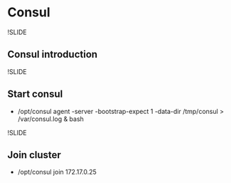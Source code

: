 # Consul

!SLIDE
## Consul introduction


!SLIDE
## Start consul

- /opt/consul agent -server -bootstrap-expect 1 -data-dir /tmp/consul > /var/consul.log & bash


!SLIDE
## Join cluster

- /opt/consul join 172.17.0.25